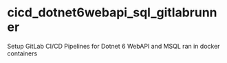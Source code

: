 # cicd_dotnet6webapi_sql_gitlabrunner
Setup GitLab CI/CD Pipelines for Dotnet 6 WebAPI and MSQL ran in docker containers
